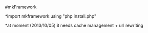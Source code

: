 #mkFramework

*import mkframework using "php install.php"


*at moment (2013/10/05) it needs cache management + url rewriting
